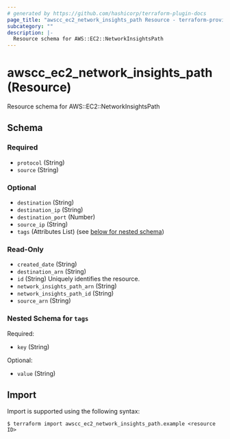 ```yaml
---
# generated by https://github.com/hashicorp/terraform-plugin-docs
page_title: "awscc_ec2_network_insights_path Resource - terraform-provider-awscc"
subcategory: ""
description: |-
  Resource schema for AWS::EC2::NetworkInsightsPath
---
```


# awscc_ec2_network_insights_path (Resource)

Resource schema for AWS::EC2::NetworkInsightsPath



<!-- schema generated by tfplugindocs -->
## Schema

### Required

- `protocol` (String)
- `source` (String)

### Optional

- `destination` (String)
- `destination_ip` (String)
- `destination_port` (Number)
- `source_ip` (String)
- `tags` (Attributes List) (see [below for nested schema](#nestedatt--tags))

### Read-Only

- `created_date` (String)
- `destination_arn` (String)
- `id` (String) Uniquely identifies the resource.
- `network_insights_path_arn` (String)
- `network_insights_path_id` (String)
- `source_arn` (String)

<a id="nestedatt--tags"></a>
### Nested Schema for `tags`

Required:

- `key` (String)

Optional:

- `value` (String)

## Import

Import is supported using the following syntax:

```shell
$ terraform import awscc_ec2_network_insights_path.example <resource ID>
```
